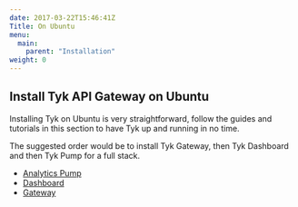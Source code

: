 ```yaml
---
date: 2017-03-22T15:46:41Z
Title: On Ubuntu
menu:
  main:
    parent: "Installation"
weight: 0 
---
```


## Install Tyk API Gateway on Ubuntu

Installing Tyk on Ubuntu is very straightforward, follow the guides and tutorials in this section to have Tyk up and running in no time.

The suggested order would be to install Tyk Gateway, then Tyk Dashboard and then Tyk Pump for a full stack.

* [Analytics Pump][1]
* [Dashboard][2]
* [Gateway][3]

[1]: /docs/get-started/with-tyk-on-premise/installation/on-ubuntu/analytics-pump
[2]: /docs/get-started/with-tyk-on-premise/installation/on-ubuntu/dashboard
[3]: /docs/get-started/with-tyk-on-premise/installation/on-ubuntu/gateway/